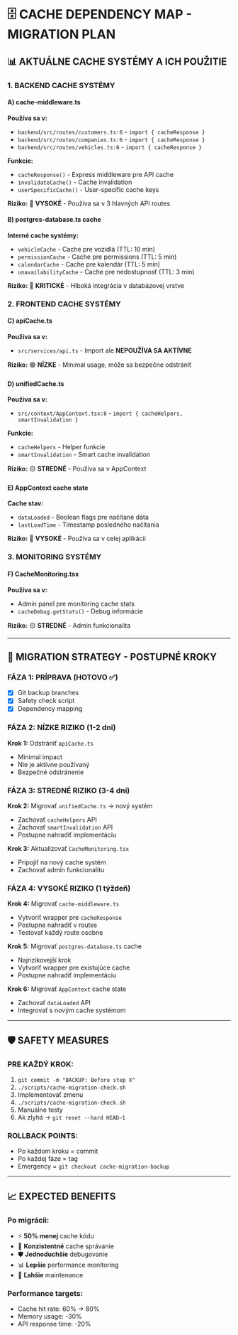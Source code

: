 # 🗄️ CACHE DEPENDENCY MAP - MIGRATION PLAN

## 📊 AKTUÁLNE CACHE SYSTÉMY A ICH POUŽITIE

### **1. BACKEND CACHE SYSTÉMY**

#### **A) cache-middleware.ts** 
**Používa sa v:**
- `backend/src/routes/customers.ts:6` - `import { cacheResponse }`
- `backend/src/routes/companies.ts:6` - `import { cacheResponse }`  
- `backend/src/routes/vehicles.ts:6` - `import { cacheResponse }`

**Funkcie:**
- `cacheResponse()` - Express middleware pre API cache
- `invalidateCache()` - Cache invalidation
- `userSpecificCache()` - User-specific cache keys

**Riziko:** 🔴 **VYSOKÉ** - Používa sa v 3 hlavných API routes

#### **B) postgres-database.ts cache**
**Interné cache systémy:**
- `vehicleCache` - Cache pre vozidlá (TTL: 10 min)
- `permissionCache` - Cache pre permissions (TTL: 5 min)
- `calendarCache` - Cache pre kalendár (TTL: 5 min)
- `unavailabilityCache` - Cache pre nedostupnosť (TTL: 3 min)

**Riziko:** 🔴 **KRITICKÉ** - Hlboká integrácia v databázovej vrstve

### **2. FRONTEND CACHE SYSTÉMY**

#### **C) apiCache.ts**
**Používa sa v:**
- `src/services/api.ts` - Import ale **NEPOUŽÍVA SA AKTÍVNE**

**Riziko:** 🟢 **NÍZKE** - Minimal usage, môže sa bezpečne odstrániť

#### **D) unifiedCache.ts**
**Používa sa v:**
- `src/context/AppContext.tsx:8` - `import { cacheHelpers, smartInvalidation }`

**Funkcie:**
- `cacheHelpers` - Helper funkcie
- `smartInvalidation` - Smart cache invalidation

**Riziko:** 🟡 **STREDNÉ** - Používa sa v AppContext

#### **E) AppContext cache state**
**Cache stav:**
- `dataLoaded` - Boolean flags pre načítané dáta
- `lastLoadTime` - Timestamp posledného načítania

**Riziko:** 🔴 **VYSOKÉ** - Používa sa v celej aplikácii

### **3. MONITORING SYSTÉMY**

#### **F) CacheMonitoring.tsx**
**Používa sa v:**
- Admin panel pre monitoring cache stats
- `cacheDebug.getStats()` - Debug informácie

**Riziko:** 🟡 **STREDNÉ** - Admin funkcionalita

---

## 🎯 **MIGRATION STRATEGY - POSTUPNÉ KROKY**

### **FÁZA 1: PRÍPRAVA (HOTOVO ✅)**
- [x] Git backup branches
- [x] Safety check script
- [x] Dependency mapping

### **FÁZA 2: NÍZKE RIZIKO (1-2 dni)**
**Krok 1:** Odstrániť `apiCache.ts`
- Minimal impact
- Nie je aktívne používaný
- Bezpečné odstránenie

### **FÁZA 3: STREDNÉ RIZIKO (3-4 dni)**
**Krok 2:** Migrovať `unifiedCache.ts` → nový systém
- Zachovať `cacheHelpers` API
- Zachovať `smartInvalidation` API
- Postupne nahradiť implementáciu

**Krok 3:** Aktualizovať `CacheMonitoring.tsx`
- Pripojiť na nový cache systém
- Zachovať admin funkcionalitu

### **FÁZA 4: VYSOKÉ RIZIKO (1 týždeň)**
**Krok 4:** Migrovať `cache-middleware.ts`
- Vytvoriť wrapper pre `cacheResponse`
- Postupne nahradiť v routes
- Testovať každý route osobne

**Krok 5:** Migrovať `postgres-database.ts` cache
- Najrizikovejší krok
- Vytvoriť wrapper pre existujúce cache
- Postupne nahradiť implementáciu

**Krok 6:** Migrovať `AppContext` cache state
- Zachovať `dataLoaded` API
- Integrovať s novým cache systémom

---

## 🛡️ **SAFETY MEASURES**

### **PRE KAŽDÝ KROK:**
1. `git commit -m "BACKUP: Before step X"`
2. `./scripts/cache-migration-check.sh`
3. Implementovať zmenu
4. `./scripts/cache-migration-check.sh`
5. Manuálne testy
6. Ak zlyhá → `git reset --hard HEAD~1`

### **ROLLBACK POINTS:**
- Po každom kroku = commit
- Po každej fáze = tag
- Emergency = `git checkout cache-migration-backup`

---

## 📈 **EXPECTED BENEFITS**

### **Po migrácii:**
- ⚡ **50% menej** cache kódu
- 🔄 **Konzistentné** cache správanie
- 🛡️ **Jednoduchšie** debugovanie
- 📊 **Lepšie** performance monitoring
- 🧹 **Ľahšie** maintenance

### **Performance targets:**
- Cache hit rate: 60% → 80%
- Memory usage: -30%
- API response time: -20%
